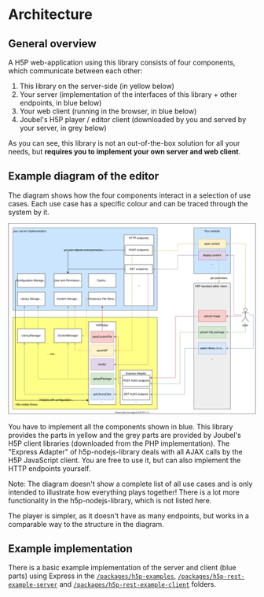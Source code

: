 # Architecture

## General overview

A H5P web-application using this library consists of four components, which
communicate between each other:

1. This library on the server-side \(in yellow below\)
2. Your server \(implementation of the interfaces of this library + other
   endpoints, in blue below\)
3. Your web client \(running in the browser, in blue below\)
4. Joubel's H5P player / editor client \(downloaded by you and served by your
   server, in grey below\)

As you can see, this library is not an out-of-the-box solution for all your
needs, but **requires you to implement your own server and web client**.

## Example diagram of the editor

The diagram shows how the four components interact in a selection of use cases.
Each use case has a specific colour and can be traced through the system by it.

![Diagram showing the components at work](.gitbook/assets/editor-architecture.svg)

You have to implement all the components shown in blue. This library provides
the parts in yellow and the grey parts are provided by Joubel's H5P client
libraries \(downloaded from the PHP implementation\). The "Express Adapter" of
h5p-nodejs-library deals with all AJAX calls by the H5P JavaScript client. You
are free to use it, but can also implement the HTTP endpoints yourself.

Note: The diagram doesn't show a complete list of all use cases and is only
intended to illustrate how everything plays together! There is a lot more
functionality in the h5p-nodejs-library, which is not listed here.

The player is simpler, as it doesn't have as many endpoints, but works in a
comparable way to the structure in the diagram.

## Example implementation

There is a basic example implementation of the server and client \(blue parts\)
using Express in the [`/packages/h5p-examples`](packages/h5p-examples),
[`/packages/h5p-rest-example-server`](/packages/h5p-rest-example-server) and
[`/packages/h5p-rest-example-client`](/packages/h5p-rest-example-client)
folders.

